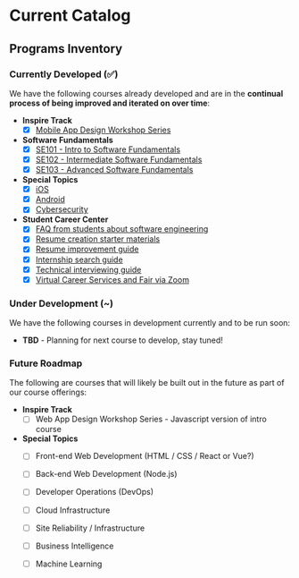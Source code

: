 # Current Catalog

## Programs Inventory

### Currently Developed \(✅\)

We have the following courses already developed and are in the **continual process of being improved and iterated on over time**:

* **Inspire Track**
  * [x] [Mobile App Design Workshop Series](http://courses.codepath.org/snippets/mobile_app_design/syllabus)
* **Software Fundamentals**
  * [x] [SE101 - Intro to Software Fundamentals](https://courses.codepath.org/snippets/intro_software_eng/overview)
  * [x] [SE102 - Intermediate Software Fundamentals](https://courses.codepath.org/snippets/intermediate_software_eng/policies)
  * [x] [SE103 - Advanced Software Fundamentals](https://courses.codepath.org/snippets/advanced_software_eng/policies)
* **Special Topics**
  * [x] [iOS](https://courses.codepath.org/snippets/ios_university/policies)
  * [x] [Android](https://courses.codepath.org/snippets/android_university/policies)
  * [x] [Cybersecurity](https://courses.codepath.org/snippets/cybersecurity_university/policies)
* **Student Career Center**
  * [x] [FAQ from students about software engineering](https://books.codepath.org/student-handbook/software-engineering/your-questions-answered)
  * [x] [Resume creation starter materials](https://goo.gl/q5dp5w)
  * [x] [Resume improvement guide](https://books.codepath.org/student-handbook/internship-search/student-resume-guide)
  * [x] [Internship search guide](https://medium.com/@seaon/3-step-guide-to-nail-your-internship-search-82ed58f7f6a)
  * [x] [Technical interviewing guide](https://books.codepath.org/student-handbook/technical-interviewing/technical-interviewing-guide)
  * [x] [Virtual Career Services and Fair via Zoom](https://codepath.org/career)

### Under Development \(~\)

We have the following courses in development currently and to be run soon:

* **TBD** - Planning for next course to develop, stay tuned!

### Future Roadmap

The following are courses that will likely be built out in the future as part of our course offerings:

* **Inspire Track**
  * [ ] Web App Design Workshop Series - Javascript version of intro course
* **Special Topics**
  * [ ] Front-end Web Development \(HTML / CSS / React or Vue?\)
  * [ ] Back-end Web Development \(Node.js\)
  * [ ] Developer Operations \(DevOps\)
  * [ ] Cloud Infrastructure
  * [ ] Site Reliability / Infrastructure
  * [ ] Business Intelligence
  * [ ] Machine Learning

